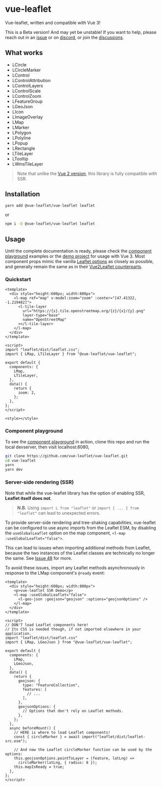# vue-leaflet

Vue-leaflet, written and compatible with Vue 3!

This is a Beta version! And may yet be unstable! If you want to help, please reach out in an
[issue](https://github.com/vue-leaflet/vue-leaflet/issues) or on [discord](https://discord.gg/uVZAfUf),
or join the [discussions](https://github.com/vue-leaflet/vue-leaflet/discussions).

## What works

- LCircle
- LCircleMarker
- LControl
- LControlAttribution
- LControlLayers
- LControlScale
- LControlZoom
- LFeatureGroup
- LGeoJson
- LIcon
- LImageOverlay
- LMap
- LMarker
- LPolygon
- LPolyline
- LPopup
- LRectangle
- LTileLayer
- LTooltip
- LWmsTileLayer

> Note that unlike the [Vue 2 version](https://github.com/vue-leaflet/Vue2Leaflet), this library is fully compatible with SSR.

## Installation

```bash
yarn add @vue-leaflet/vue-leaflet leaflet
```

or

```bash
npm i -D @vue-leaflet/vue-leaflet leaflet
```

## Usage

Until the complete documentation is ready, please check the
[component playground](https://github.com/vue-leaflet/vue-leaflet/tree/master/src/playground/views) examples or the
[demo project](https://github.com/vue-leaflet/vue3-demo-project/blob/master/src/App.vue) for usage with Vue 3.
Most component props mimic the vanilla [Leaflet options](https://leafletjs.com/reference-1.7.1.html) as closely as
possible, and generally remain the same as in their [Vue2Leaflet counterparts](https://vue2-leaflet.netlify.app/components/).

### Quickstart

```vue
<template>
  <div style="height:600px; width:800px">
    <l-map ref="map" v-model:zoom="zoom" :center="[47.41322, -1.219482]">
      <l-tile-layer
        url="https://{s}.tile.openstreetmap.org/{z}/{x}/{y}.png"
        layer-type="base"
        name="OpenStreetMap"
      ></l-tile-layer>
    </l-map>
  </div>
</template>

<script>
import "leaflet/dist/leaflet.css";
import { LMap, LTileLayer } from "@vue-leaflet/vue-leaflet";

export default {
  components: {
    LMap,
    LTileLayer,
  },
  data() {
    return {
      zoom: 2,
    };
  },
};
</script>

<style></style>
```

### Component playground

To see the [component playground](https://github.com/vue-leaflet/vue-leaflet/tree/master/src/playground/views) in action,
clone this repo and run the local devserver, then visit localhost:8080,
```bash
git clone https://github.com/vue-leaflet/vue-leaflet.git
cd vue-leaflet
yarn
yarn dev
```

### Server-side rendering (SSR)

Note that while the vue-leaflet library has the option of enabling SSR, **Leaflet itself does not**.

> **N.B.** Using `import L from "leaflet"` or `import { ... } from "leaflet"` can lead to unexpected errors.

To provide server-side rendering and tree-shaking capabilities, vue-leaflet can be configured to use async imports from the
Leaflet ESM, by disabling the `useGlobalLeaflet` option on the map component, `<l-map :useGlobalLeaflet="false">`.

This can lead to issues when importing additional methods from Leaflet, because the two instances of the Leaflet
classes are technically no longer the same. See [Issue 48](https://github.com/vue-leaflet/vue-leaflet/issues/48) for more.

To avoid these issues, import any Leaflet methods asynchronously in response to the LMap component's `@ready` event:
```vue
<template>
  <div style="height:600px; width:800px">
    <p>vue-leaflet SSR Demo</p>
    <l-map :useGlobalLeaflet="false">
      <l-geo-json :geojson="geojson" :options="geojsonOptions" />
    </l-map>
  </div>
</template>

<script>
// DON'T load Leaflet components here!
// Its CSS is needed though, if not imported elsewhere in your application.
import "leaflet/dist/leaflet.css"
import { LMap, LGeoJson } from "@vue-leaflet/vue-leaflet";

export default {
  components: {
    LMap,
    LGeoJson,
  },
  data() {
    return {
      geojson: {
        type: "FeatureCollection",
        features: [
          // ...
        ],
      },
      geojsonOptions: {
        // Options that don't rely on Leaflet methods.
      },
    };
  },
  async beforeMount() {
    // HERE is where to load Leaflet components!
    const { circleMarker } = await import("leaflet/dist/leaflet-src.esm");

    // And now the Leaflet circleMarker function can be used by the options:
    this.geojsonOptions.pointToLayer = (feature, latLng) =>
      circleMarker(latLng, { radius: 8 });
    this.mapIsReady = true;
  },
};
</script>
```
